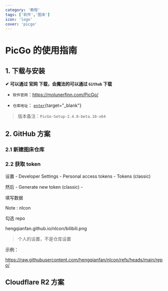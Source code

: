 ```yaml
---
category: '教程'
tags: ['软件','图床']
icon: 'logo'
cover: 'picgo'
---
```



# PicGo 的使用指南

## 1. 下载与安装

**✔ 可以通过 官网 下载，会魔法的可以通过 `Github` 下载**   

- `软件官网`：https://molunerfinn.com/PicGo/  

- `仓库地址`： [`enter`](https://github.com/Molunerfinn/PicGo){target="_blank"}  

> 版本备注：`PicGo-Setup-2.4.0-beta.10-x64`


## 2. GitHub 方案

### 2.1 新建图床仓库

### 2.2 获取 token

设置 - Developer Settings - Personal access tokens  - Tokens (classic)

然后 - Generate new token (classic) - 

填写数据

Note : nIcon 

勾选 repo 

hengqianfan.github.io/nIcon/bilibili.png

> 个人的设置，不是仓库设置

示例：

https://raw.githubusercontent.com/hengqianfan/nIcon/refs/heads/main/repo/

## Cloudflare R2 方案